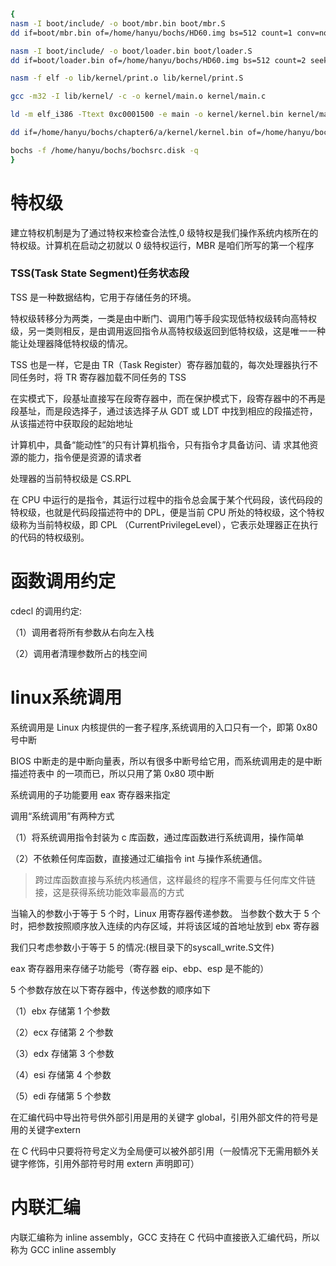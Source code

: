 ```sh
{
nasm -I boot/include/ -o boot/mbr.bin boot/mbr.S
dd if=boot/mbr.bin of=/home/hanyu/bochs/HD60.img bs=512 count=1 conv=notrunc

nasm -I boot/include/ -o boot/loader.bin boot/loader.S
dd if=boot/loader.bin of=/home/hanyu/bochs/HD60.img bs=512 count=2 seek=2 conv=notrunc

nasm -f elf -o lib/kernel/print.o lib/kernel/print.S

gcc -m32 -I lib/kernel/ -c -o kernel/main.o kernel/main.c

ld -m elf_i386 -Ttext 0xc0001500 -e main -o kernel/kernel.bin kernel/main.o lib/kernel/print.o

dd if=/home/hanyu/bochs/chapter6/a/kernel/kernel.bin of=/home/hanyu/bochs/HD60.img bs=512 count=200 seek=9 conv=notrunc

bochs -f /home/hanyu/bochs/bochsrc.disk -q
}
```
# 特权级
建立特权机制是为了通过特权来检查合法性,0 级特权是我们操作系统内核所在的特权级。计算机在启动之初就以 0 级特权运行，MBR 是咱们所写的第一个程序
### TSS(Task State Segment)任务状态段
TSS 是一种数据结构，它用于存储任务的环境。

特权级转移分为两类，一类是由中断门、调用门等手段实现低特权级转向高特权级，另一类则相反，是由调用返回指令从高特权级返回到低特权级，这是唯一一种能让处理器降低特权级的情况。

TSS 也是一样，它是由 TR（Task Register）寄存器加载的，每次处理器执行不同任务时，将 TR 寄存器加载不同任务的 TSS

在实模式下，段基址直接写在段寄存器中，而在保护模式下，段寄存器中的不再是段基址，而是段选择子，通过该选择子从 GDT 或 LDT 中找到相应的段描述符，从该描述符中获取段的起始地址

计算机中，具备“能动性”的只有计算机指令，只有指令才具备访问、请
求其他资源的能力，指令便是资源的请求者

处理器的当前特权级是 CS.RPL

在 CPU 中运行的是指令，其运行过程中的指令总会属于某个代码段，该代码段的特权级，也就是代码段描述符中的 DPL，便是当前 CPU 所处的特权级，这个特权级称为当前特权级，即 CPL （CurrentPrivilegeLevel），它表示处理器正在执行的代码的特权级别。
# 函数调用约定
cdecl 的调用约定:

（1）调用者将所有参数从右向左入栈

（2）调用者清理参数所占的栈空间
# linux系统调用
系统调用是 Linux 内核提供的一套子程序,系统调用的入口只有一个，即第 0x80 号中断

BIOS 中断走的是中断向量表，所以有很多中断号给它用，而系统调用走的是中断描述符表中
的一项而已，所以只用了第 0x80 项中断

系统调用的子功能要用 eax 寄存器来指定

调用“系统调用”有两种方式

（1）将系统调用指令封装为 c 库函数，通过库函数进行系统调用，操作简单

（2）不依赖任何库函数，直接通过汇编指令 int 与操作系统通信。

>跨过库函数直接与系统内核通信，这样最终的程序不需要与任何库文件链接，这是获得系统功能效率最高的方式

当输入的参数小于等于 5 个时，Linux 用寄存器传递参数。
当参数个数大于 5 个时，把参数按照顺序放入连续的内存区域，并将该区域的首地址放到 ebx 寄存器

我们只考虑参数小于等于 5 的情况:(根目录下的syscall_write.S文件)

eax 寄存器用来存储子功能号（寄存器 eip、ebp、esp 是不能的）

5 个参数存放在以下寄存器中，传送参数的顺序如下

（1）ebx 存储第 1 个参数

（2）ecx 存储第 2 个参数

（3）edx 存储第 3 个参数

（4）esi 存储第 4 个参数

（5）edi 存储第 5 个参数

在汇编代码中导出符号供外部引用是用的关键字 global，引用外部文件的符号是用的关键字extern

在 C 代码中只要将符号定义为全局便可以被外部引用（一般情况下无需用额外关键字修饰，引用外部符号时用 extern 声明即可）
# 内联汇编
内联汇编称为 inline assembly，GCC 支持在 C 代码中直接嵌入汇编代码，所以称为 GCC inline assembly